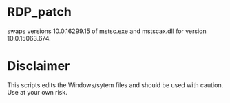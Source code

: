# RDP_patch
swaps versions 10.0.16299.15 of mstsc.exe and mstscax.dll for version 10.0.15063.674.

# Disclaimer
This scripts edits the Windows/sytem files and should be used with caution. Use at your own risk.
